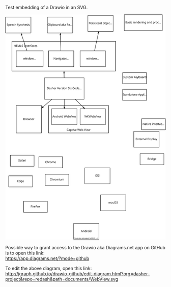 Test embedding of a Drawio in an SVG.

![WebView.svg](WebView.svg)

Possible way to grant access to the Drawio aka Diagrams.net app on GitHub is to open this link:  
https://app.diagrams.net/?mode=github

To edit the above diagram, open this link:  
http://jgraph.github.io/drawio-github/edit-diagram.html?org=dasher-project&repo=redash&path=documents/WebView.svg
